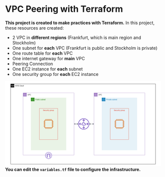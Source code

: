 # VPC Peering with Terraform
**This project is created to make practices with Terraform.**
In this project, these resources are created:
- 2 VPC in **different regions** (Frankfurt, which is main region and Stockholm)
- One subnet for **each** VPC (Frankfurt is public and Stockholm is private)
- One route table for **each** VPC
- One internet gateway for **main** VPC
- Peering Connection
- One EC2 instance for **each** subnet
- One security group for **each** EC2 instance

![Project-Architecture](vpc-peering.png)
**You can edit the `variables.tf` file to configure the infrastructure.**